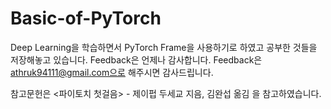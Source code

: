 # Basic-of-PyTorch

Deep Learning을 학습하면서 PyTorch Frame을 사용하기로 하였고 공부한 것들을 저장해놓고 있습니다.
Feedback은 언제나 감사합니다. Feedback은 athruk94111@gmail.com으로 해주시면 감사드립니다.

참고문헌은 <파이토치 첫걸음> - 제이펍 두세교 지음, 김완섭 옮김
을 참고하였습니다.
